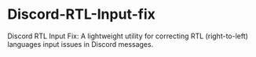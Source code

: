 # Discord-RTL-Input-fix
Discord RTL Input Fix: A lightweight utility for correcting RTL (right-to-left) languages input issues in Discord messages.
